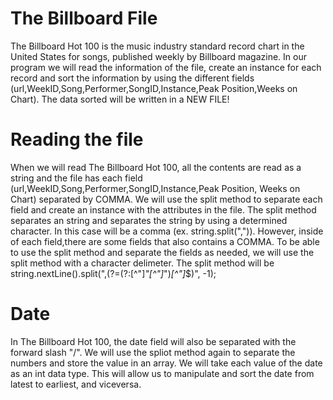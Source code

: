 # The Billboard File
The Billboard Hot 100 is the music industry standard record chart in the United States for songs, published weekly by Billboard magazine.
In our program we will read the information of the file, create an instance for each record and sort the information by using the different 
fields (url,WeekID,Song,Performer,SongID,Instance,Peak Position,Weeks on Chart). The data sorted will be written in a NEW FILE!

# Reading the file
When we will read The Billboard Hot 100, all the contents are read as a string and the file has each field (url,WeekID,Song,Performer,SongID,Instance,Peak Position,
Weeks on Chart) separated by COMMA. We will use the split method to separate each field and create an instance with the attributes in the file. The split method separates
an string and separates the string by using a determined character. In this case will be a comma (ex. string.split(",")). However, inside of each field,there are some fields
that also contains a COMMA. To be able to use the split method and separate the fields as needed, we will use the split method with a character delimeter. The split method
will be string.nextLine().split(",(?=(?:[^\"]*\"[^\"]*\")*[^\"]*$)", -1);

# Date
In The Billboard Hot 100, the date field will also be separated with the forward slash "/". We will use the spliot method again to separate the numbers and store the value 
in an array. We will take each value of the date as an int data type. This will allow us to manipulate and sort the date from latest to earliest, and viceversa. 
